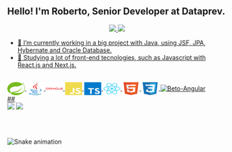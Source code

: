 ## Hello! I'm Roberto, Senior Developer at Dataprev.
<div align="center">
  <a href="https://github.com/betosan83">
  <img height="180em" src="https://github-readme-stats.vercel.app/api?username=betosan83&show_icons=true&theme=dracula&include_all_commits=true&count_private=true"/>
  <img height="180em" src="https://github-readme-stats.vercel.app/api/top-langs/?username=betosan83&layout=compact&langs_count=7&theme=dracula"/>
</div>

- 🔭 I’m currently working in a big project with Java, using JSF, JPA, Hybernate and Oracle Database.
- 🌱 Studying a lot of front-end tecnologies, such as Javascript with React.js and Next.js.


<div style="display: inline_block"><br>
  <img align="center" alt="Beto-Spring" height="30" width="40" src="https://raw.githubusercontent.com/devicons/devicon/master/icons/spring/spring-original.svg">
  <img align="center" alt="Beto-Java" height="30" width="40" src="https://raw.githubusercontent.com/devicons/devicon/master/icons/java/java-original.svg">
  <img align="center" alt="Beto-Oracle" height="30" width="40" src="https://raw.githubusercontent.com/devicons/devicon/master/icons/oracle/oracle-original.svg">
  <img align="center" alt="Beto-Js" height="30" width="40" src="https://raw.githubusercontent.com/devicons/devicon/master/icons/javascript/javascript-plain.svg">
  <img align="center" alt="Beto-Ts" height="30" width="40" src="https://raw.githubusercontent.com/devicons/devicon/master/icons/typescript/typescript-plain.svg">
  <img align="center" alt="Beto-React" height="30" width="40" src="https://raw.githubusercontent.com/devicons/devicon/master/icons/react/react-original.svg">
  <img align="center" alt="Beto-HTML" height="30" width="40" src="https://raw.githubusercontent.com/devicons/devicon/master/icons/html5/html5-original.svg">
  <img align="center" alt="Beto-CSS" height="30" width="40" src="https://raw.githubusercontent.com/devicons/devicon/master/icons/css3/css3-original.svg">
  <img align="center" alt="Beto-Angular" height="30" width="40" src="https://cdn.jsdelivr.net/gh/devicons/devicon/icons/angularjs/angularjs-original.svg">
</div>
##
<div> 
    <a href="https://www.linkedin.com/in/roberto-boscolo-figueredo/" target="_blank"><img src="https://img.shields.io/badge/-LinkedIn-%230077B5?style=for-the-badge&logo=linkedin&logoColor=white" target="_blank"></a> 
    <a href = "mailto:beto.boscolo@gmail.com"><img src="https://img.shields.io/badge/-Gmail-%23333?style=for-the-badge&logo=gmail&logoColor=white" target="_blank"></a>
</div>

<br><br>

 ![Snake animation](https://github.com/betosan83/betosan83/blob/output/github-contribution-grid-snake.svg)
